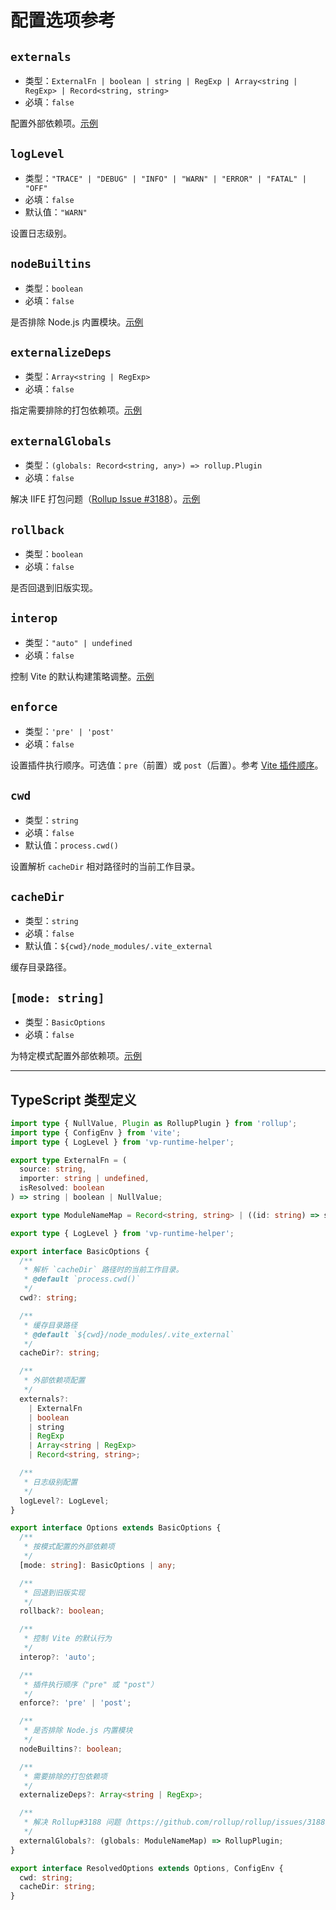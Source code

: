 # 配置选项参考

## `externals`
* 类型：`ExternalFn | boolean | string | RegExp | Array<string | RegExp> | Record<string, string>`
* 必填：`false`

配置外部依赖项。[示例](/zh/plugins/vite-plugin-external/usage#基础使用)

## `logLevel`
* 类型：`"TRACE" | "DEBUG" | "INFO" | "WARN" | "ERROR" | "FATAL" | "OFF"`
* 必填：`false`
* 默认值：`"WARN"`

设置日志级别。

## `nodeBuiltins`
* 类型：`boolean`
* 必填：`false`

是否排除 Node.js 内置模块。[示例](/zh/plugins/vite-plugin-external/usage#构建时仅排除依赖)

## `externalizeDeps`
* 类型：`Array<string | RegExp>`
* 必填：`false`

指定需要排除的打包依赖项。[示例](/zh/plugins/vite-plugin-external/usage#构建时仅排除依赖)

## `externalGlobals`
* 类型：`(globals: Record<string, any>) => rollup.Plugin`
* 必填：`false`

解决 IIFE 打包问题（[Rollup Issue #3188](https://github.com/rollup/rollup/issues/3188)）。[示例](/zh/plugins/vite-plugin-external/usage#解决-iife-格式的打包问题)

## `rollback`
* 类型：`boolean`
* 必填：`false`

是否回退到旧版实现。

## `interop`
* 类型：`"auto" | undefined`
* 必填：`false`

控制 Vite 的默认构建策略调整。[示例](/zh/plugins/vite-plugin-external/usage#调整打包策略)

## `enforce`
* 类型：`'pre' | 'post'`
* 必填：`false`

设置插件执行顺序。可选值：`pre`（前置）或 `post`（后置）。参考 [Vite 插件顺序](https://cn.vitejs.dev/guide/api-plugin.html#plugin-ordering)。

## `cwd`
* 类型：`string`
* 必填：`false`
* 默认值：`process.cwd()`

设置解析 `cacheDir` 相对路径时的当前工作目录。

## `cacheDir`
* 类型：`string`
* 必填：`false`
* 默认值：`${cwd}/node_modules/.vite_external`

缓存目录路径。

## `[mode: string]`
* 类型：`BasicOptions`
* 必填：`false`

为特定模式配置外部依赖项。[示例](/zh/plugins/vite-plugin-external/usage#多模式场景配置)

---

## TypeScript 类型定义

```typescript
import type { NullValue, Plugin as RollupPlugin } from 'rollup';
import type { ConfigEnv } from 'vite';
import type { LogLevel } from 'vp-runtime-helper';

export type ExternalFn = (
  source: string,
  importer: string | undefined,
  isResolved: boolean
) => string | boolean | NullValue;

export type ModuleNameMap = Record<string, string> | ((id: string) => string);

export type { LogLevel } from 'vp-runtime-helper';

export interface BasicOptions {
  /**
   * 解析 `cacheDir` 路径时的当前工作目录。
   * @default `process.cwd()`
   */
  cwd?: string;

  /**
   * 缓存目录路径
   * @default `${cwd}/node_modules/.vite_external`
   */
  cacheDir?: string;

  /**
   * 外部依赖项配置
   */
  externals?:
    | ExternalFn
    | boolean
    | string
    | RegExp
    | Array<string | RegExp>
    | Record<string, string>;

  /**
   * 日志级别配置
   */
  logLevel?: LogLevel;
}

export interface Options extends BasicOptions {
  /**
   * 按模式配置的外部依赖项
   */
  [mode: string]: BasicOptions | any;

  /**
   * 回退到旧版实现
   */
  rollback?: boolean;

  /**
   * 控制 Vite 的默认行为
   */
  interop?: 'auto';

  /**
   * 插件执行顺序（"pre" 或 "post"）
   */
  enforce?: 'pre' | 'post';

  /**
   * 是否排除 Node.js 内置模块
   */
  nodeBuiltins?: boolean;

  /**
   * 需要排除的打包依赖项
   */
  externalizeDeps?: Array<string | RegExp>;

  /**
   * 解决 Rollup#3188 问题（https://github.com/rollup/rollup/issues/3188）
   */
  externalGlobals?: (globals: ModuleNameMap) => RollupPlugin;
}

export interface ResolvedOptions extends Options, ConfigEnv {
  cwd: string;
  cacheDir: string;
}
```